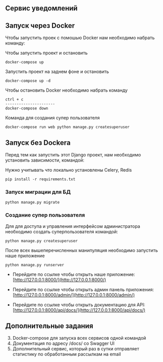 ## Сервис уведомлений


## Запуск через Docker
Чтобы запустить проек с помошью Docker нам необходимо набрать команду:

Чтобы запустить проект и остановить
```
docker-compose up
```

Запустить проект на заднем фоне и остановить
```
docker-compose up -d
```

Чтобы остановить Docker необходимо набрать команду
```
ctrl + c
----------------------
docker-compose down
```

Команда для создания супер пользователя
```
docker-compose run web python manage.py createsuperuser
```

## Запуск без Dockerа

Перед тем как запустить этот Django проект, нам необходимо установить 
зависимости, командой:

Нужно учитывать что локально установлены Celery, Redis

```
pip install -r requirements.txt
```

### Запуск миграции для БД

```
python manage.py migrate
```
### Создание супер пользователя

Для для доступа и управления интерфейсом администратора необходимо
создать суперпользователя командой:

```
python manage.py createsuperuser
```

После всех вышеперечисленных манипуляция необходимо запустить наше приложение

```
python manage.py runserver
```

- Перейдите по ссылке чтобы открыть наше приложение: [http://127.0.0.1:8000/](http://127.0.0.1:8000/)

- Перейдите по ссылке чтобы открыть админ панель приложения: 
  [http://127.0.0.1:8000/admin/](http://127.0.0.1:8000/admin/)
- Перейдите по ссылке чтобы открыть документацию для API: 
  [http://127.0.0.1:8000/api/docs/](http://127.0.0.1:8000/api/docs/)
  
## Дополнительные задания
3. Docker-compose для запуска всех сервисов одной командой
5. Документация по адресу /docs/ со Swagger UI 
8. Дополнительный сервис, который раз в сутки отправляет статистику по 
   обработанным рассылкам на email